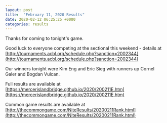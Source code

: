 ```yaml
---
layout: post
title:  "February 11, 2020 Results"
date: 2020-02-12 06:25:25 +0000
categories: results
---
```

Thanks for coming to tonight's game.

Good luck to everyone competing at the sectional this weekend - details at [http://tournaments.acbl.org/schedule.php?sanction=2002344](http://tournaments.acbl.org/schedule.php?sanction=2002344)

Our winners tonight were Kim Eng and Eric Sieg with runners up Cornel Galer and Bogdan Vulcan.

Full results are available at [https://mercerislandbridge.github.io/2020/200211E.htm](https://mercerislandbridge.github.io/2020/200211E.htm)

Common game results are available at [http://thecommongame.com/NiteResults/20200211Rank.html](http://thecommongame.com/NiteResults/20200211Rank.html)

